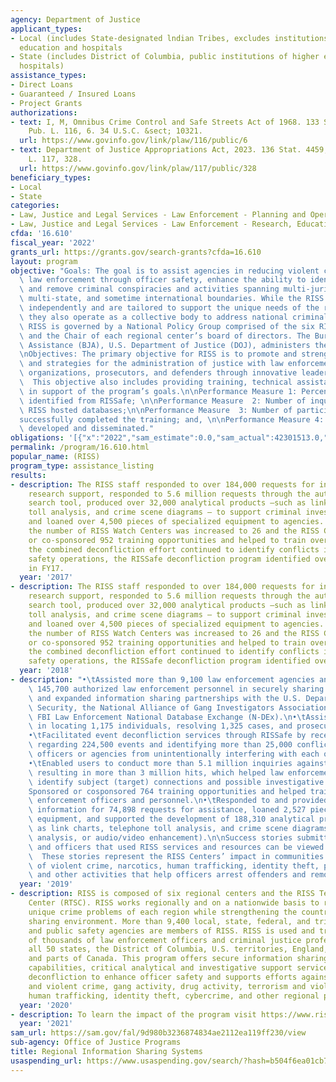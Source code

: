 ```yaml
---
agency: Department of Justice
applicant_types:
- Local (includes State-designated lndian Tribes, excludes institutions of higher
  education and hospitals
- State (includes District of Columbia, public institutions of higher education and
  hospitals)
assistance_types:
- Direct Loans
- Guaranteed / Insured Loans
- Project Grants
authorizations:
- text: I, M, Omnibus Crime Control and Safe Streets Act of 1968. 133 Stat. 13, 117.
    Pub. L. 116, 6. 34 U.S.C. &sect; 10321.
  url: https://www.govinfo.gov/link/plaw/116/public/6
- text: Department of Justice Appropriations Act, 2023. 136 Stat. 4459, 4537. Pub.
    L. 117, 328.
  url: https://www.govinfo.gov/link/plaw/117/public/328
beneficiary_types:
- Local
- State
categories:
- Law, Justice and Legal Services - Law Enforcement - Planning and Operations
- Law, Justice and Legal Services - Law Enforcement - Research, Education, Training
cfda: '16.610'
fiscal_year: '2022'
grants_url: https://grants.gov/search-grants?cfda=16.610
layout: program
objective: "Goals: The goal is to assist agencies in reducing violent crime and support\
  \ law enforcement through officer safety, enhance the ability to identify, target,\
  \ and remove criminal conspiracies and activities spanning multi-jurisdictional,\
  \ multi-state, and sometime international boundaries. While the RISS Centers operate\
  \ independently and are tailored to support the unique needs of the region served,\
  \ they also operate as a collective body to address national criminal justice issues.\
  \ RISS is governed by a National Policy Group comprised of the six RISS Directors\
  \ and the Chair of each regional center’s board of directors. The Bureau of Justice\
  \ Assistance (BJA), U.S. Department of Justice (DOJ), administers the RISS Program.\n\
  \nObjectives: The primary objective for RISS is to promote and strengthen relationships\
  \ and strategies for the administration of justice with law enforcement agencies,\
  \ organizations, prosecutors, and defenders through innovative leadership and programs.\
  \  This objective also includes providing training, technical assistance, and resources\
  \ in support of the program’s goals.\n\nPerformance Measure 1: Percentage of conflicts\
  \ identified from RISSafe; \n\nPerformance Measure  2: Number of inquiries to the\
  \ RISS hosted databases;\n\nPerformance Measure  3: Number of participants who\n\
  successfully completed the training; and, \n\nPerformance Measure 4: Number of publications\
  \ developed and disseminated."
obligations: '[{"x":"2022","sam_estimate":0.0,"sam_actual":42301513.0,"usa_spending_actual":42301514.0},{"x":"2023","sam_estimate":44000000.0,"sam_actual":0.0,"usa_spending_actual":40995646.0},{"x":"2024","sam_estimate":40000000.0,"sam_actual":0.0,"usa_spending_actual":0.0}]'
permalink: /program/16.610.html
popular_name: (RISS)
program_type: assistance_listing
results:
- description: The RISS staff responded to over 184,000 requests for intelligence
    research support, responded to 5.6 million requests through the automated federated
    search tool, produced over 32,000 analytical products –such as link charts, telephone
    toll analysis, and crime scene diagrams – to support criminal investigations,
    and loaned over 4,500 pieces of specialized equipment to agencies. In addition
    the number of RISS Watch Centers was increased to 26 and the RISS Centers sponsored
    or co-sponsored 952 training opportunities and helped to train over 44,000 individuals.  Finally,
    the combined deconfliction effort continued to identify conflicts in local public
    safety operations, the RISSafe deconfliction program identified over 26,000 conflicts
    in FY17.
  year: '2017'
- description: The RISS staff responded to over 184,000 requests for intelligence
    research support, responded to 5.6 million requests through the automated federated
    search tool, produced over 32,000 analytical products –such as link charts, telephone
    toll analysis, and crime scene diagrams – to support criminal investigations,
    and loaned over 4,500 pieces of specialized equipment to agencies. In addition,
    the number of RISS Watch Centers was increased to 26 and the RISS Centers sponsored
    or co-sponsored 952 training opportunities and helped to train over 44,000 individuals.  Finally,
    the combined deconfliction effort continued to identify conflicts in local public
    safety operations, the RISSafe deconfliction program identified over 26,000 conflicts.
  year: '2018'
- description: "•\tAssisted more than 9,100 law enforcement agencies and more than\
    \ 145,700 authorized law enforcement personnel in securely sharing information\
    \ and expanded information sharing partnerships with the U.S. Department of Homeland\
    \ Security, the National Alliance of Gang Investigators Associations, and the\
    \ FBI Law Enforcement National Database Exchange (N-DEx).\n•\tAssisted agencies\
    \ in locating 1,175 individuals, resolving 1,325 cases, and prosecuting 310 cases.\n\
    •\tFacilitated event deconfliction services through RISSafe by receiving entries\
    \ regarding 224,500 events and identifying more than 25,000 conflicts, which prevented\
    \ officers or agencies from unintentionally interfering with each other’s cases.\n\
    •\tEnabled users to conduct more than 5.1 million inquiries against RISS databases,\
    \ resulting in more than 3 million hits, which helped law enforcement offices\
    \ identify subject (target) connections and possible investigative leads.\n•\t\
    Sponsored or cosponsored 764 training opportunities and helped train 43,145 law\
    \ enforcement officers and personnel.\n•\tResponded to and provided research and\
    \ information for 74,898 requests for assistance, loaned 2,527 pieces of specialized\
    \ equipment, and supported the development of 188,310 analytical products (such\
    \ as link charts, telephone toll analysis, and crime scene diagrams, digital forensic\
    \ analysis, or audio/video enhancement).\n\nSuccess stories submitted by agencies\
    \ and officers that used RISS services and resources can be viewed at www.riss.net/Impact.\
    \  These stories represent the RISS Centers’ impact in communities in the areas\
    \ of violent crime, narcotics, human trafficking, identity theft, property crimes,\
    \ and other activities that help officers arrest offenders and remove contraband."
  year: '2019'
- description: RISS is composed of six regional centers and the RISS Technology Support
    Center (RTSC). RISS works regionally and on a nationwide basis to respond to the
    unique crime problems of each region while strengthening the country’s information
    sharing environment. More than 9,400 local, state, federal, and tribal law enforcement
    and public safety agencies are members of RISS. RISS is used and trusted by hundreds
    of thousands of law enforcement officers and criminal justice professionals in
    all 50 states, the District of Columbia, U.S. territories, England, New Zealand,
    and parts of Canada. This program offers secure information sharing and communications
    capabilities, critical analytical and investigative support services, and event
    deconfliction to enhance officer safety and supports efforts against organized
    and violent crime, gang activity, drug activity, terrorism and violent extremism,
    human trafficking, identity theft, cybercrime, and other regional priorities.
  year: '2020'
- description: To learn the impact of the program visit https://www.riss.net/impact/
  year: '2021'
sam_url: https://sam.gov/fal/9d980b3236874834ae2112ea119ff230/view
sub-agency: Office of Justice Programs
title: Regional Information Sharing Systems
usaspending_url: https://www.usaspending.gov/search/?hash=b504f6ea01cb7b115ad600cb4da17585
---
```

